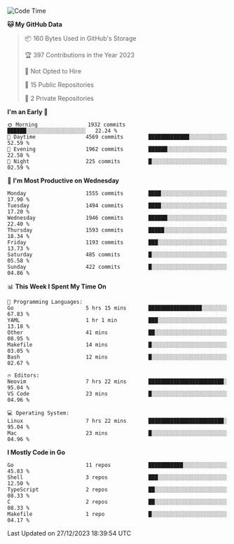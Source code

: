 <!--START_SECTION:waka-->
![Code Time](http://img.shields.io/badge/Code%20Time-301%20hrs%2012%20mins-blue)

**🐱 My GitHub Data** 

> 📦 160 Bytes Used in GitHub's Storage 
 > 
> 🏆 397 Contributions in the Year 2023
 > 
> 🚫 Not Opted to Hire
 > 
> 📜 15 Public Repositories 
 > 
> 🔑 2 Private Repositories 
 > 
**I'm an Early 🐤** 

```text
🌞 Morning                1932 commits        ██████░░░░░░░░░░░░░░░░░░░   22.24 % 
🌆 Daytime                4569 commits        █████████████░░░░░░░░░░░░   52.59 % 
🌃 Evening                1962 commits        ██████░░░░░░░░░░░░░░░░░░░   22.58 % 
🌙 Night                  225 commits         █░░░░░░░░░░░░░░░░░░░░░░░░   02.59 % 
```
📅 **I'm Most Productive on Wednesday** 

```text
Monday                   1555 commits        ████░░░░░░░░░░░░░░░░░░░░░   17.90 % 
Tuesday                  1494 commits        ████░░░░░░░░░░░░░░░░░░░░░   17.20 % 
Wednesday                1946 commits        ██████░░░░░░░░░░░░░░░░░░░   22.40 % 
Thursday                 1593 commits        █████░░░░░░░░░░░░░░░░░░░░   18.34 % 
Friday                   1193 commits        ███░░░░░░░░░░░░░░░░░░░░░░   13.73 % 
Saturday                 485 commits         █░░░░░░░░░░░░░░░░░░░░░░░░   05.58 % 
Sunday                   422 commits         █░░░░░░░░░░░░░░░░░░░░░░░░   04.86 % 
```


📊 **This Week I Spent My Time On** 

```text
💬 Programming Languages: 
Go                       5 hrs 15 mins       █████████████████░░░░░░░░   67.83 % 
YAML                     1 hr 1 min          ███░░░░░░░░░░░░░░░░░░░░░░   13.18 % 
Other                    41 mins             ██░░░░░░░░░░░░░░░░░░░░░░░   08.95 % 
Makefile                 14 mins             █░░░░░░░░░░░░░░░░░░░░░░░░   03.05 % 
Bash                     12 mins             █░░░░░░░░░░░░░░░░░░░░░░░░   02.67 % 

🔥 Editors: 
Neovim                   7 hrs 22 mins       ████████████████████████░   95.04 % 
VS Code                  23 mins             █░░░░░░░░░░░░░░░░░░░░░░░░   04.96 % 

💻 Operating System: 
Linux                    7 hrs 22 mins       ████████████████████████░   95.04 % 
Mac                      23 mins             █░░░░░░░░░░░░░░░░░░░░░░░░   04.96 % 
```

**I Mostly Code in Go** 

```text
Go                       11 repos            ███████████░░░░░░░░░░░░░░   45.83 % 
Shell                    3 repos             ███░░░░░░░░░░░░░░░░░░░░░░   12.50 % 
TypeScript               2 repos             ██░░░░░░░░░░░░░░░░░░░░░░░   08.33 % 
C                        2 repos             ██░░░░░░░░░░░░░░░░░░░░░░░   08.33 % 
Makefile                 1 repo              █░░░░░░░░░░░░░░░░░░░░░░░░   04.17 % 
```




 Last Updated on 27/12/2023 18:39:54 UTC
<!--END_SECTION:waka-->
